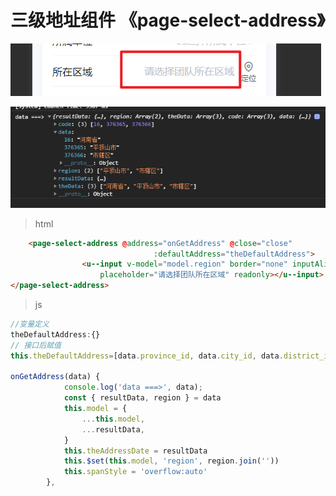 # 三级地址组件 《page-select-address》

![image-20240824193408442](三级地址选择组件封装.assets/image-20240824193408442.png)

![image-20240824195618427](三级地址选择组件封装.assets/image-20240824195618427.png)

> html

```html
	<page-select-address @address="onGetAddress" @close="close"
								:defaultAddress="theDefaultAddress">
                <u--input v-model="model.region" border="none" inputAlign="right"
                    placeholder="请选择团队所在区域" readonly></u--input>
</page-select-address>
```

> js

```js
//变量定义
theDefaultAddress:{}   
// 接口后赋值	
this.theDefaultAddress=[data.province_id, data.city_id, data.district_id]

onGetAddress(data) {
			console.log('data ===>', data);
			const { resultData, region } = data
			this.model = {
				...this.model,
				...resultData,
			}
			this.theAddressDate = resultData
			this.$set(this.model, 'region', region.join(''))
			this.spanStyle = 'overflow:auto'
		},
```
